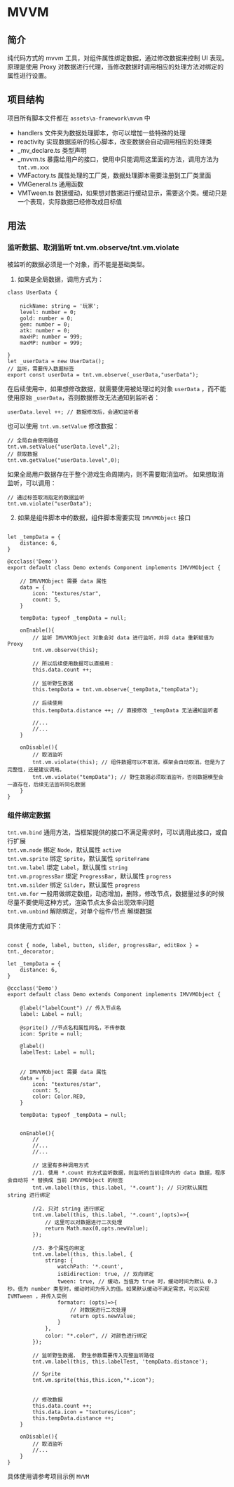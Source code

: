 
# MVVM

## 简介

纯代码方式的 mvvm 工具，对组件属性绑定数据，通过修改数据来控制 UI 表现。  
原理是使用 Proxy 对数据进行代理，当修改数据时调用相应的处理方法对绑定的属性进行设置。

## 项目结构
项目所有脚本文件都在 `assets\a-framework\mvvm` 中
- handlers 文件夹为数据处理脚本，你可以增加一些特殊的处理
- reactivity 实现数据监听的核心脚本，改变数据会自动调用相应的处理类
- _mv_declare.ts 类型声明
- _mvvm.ts 暴露给用户的接口，使用中只能调用这里面的方法，调用方法为 `tnt.vm.xxx`
- VMFactory.ts 属性处理的工厂类，数据处理脚本需要注册到工厂类里面
- VMGeneral.ts 通用函数
- VMTween.ts 数据缓动，如果想对数据进行缓动显示，需要这个类。缓动只是一个表现，实际数据已经修改成目标值


## 用法

### 监听数据、取消监听  tnt.vm.observe/tnt.vm.violate

被监听的数据必须是一个对象，而不能是基础类型。

1. 如果是全局数据，调用方式为：
```
class UserData {

    nickName: string = '玩家';
    level: number = 0;
    gold: number = 0;
    gem: number = 0;
    atk: number = 0;
    maxHP: number = 999;
    maxMP: number = 999;

}
let _userData = new UserData();
// 监听，需要传入数据标签
export const userData = tnt.vm.observe(_userData,"userData");

```

在后续使用中，如果想修改数据，就需要使用被处理过的对象 `userData` ，而不能使用原始 `_userData`，否则数据修改无法通知到监听者：

```
userData.level ++; // 数据修改后，会通知监听者
```

也可以使用 `tnt.vm.setValue` 修改数据：
```
// 全局自由使用路径
tnt.vm.setValue("userData.level",2);
// 获取数据
tnt.vm.getValue("userData.level",0);
```

如果全局用户数据存在于整个游戏生命周期内，则不需要取消监听。
如果想取消监听，可以调用：

```
// 通过标签取消指定的数据监听
tnt.vm.violate("userData");
```


2. 如果是组件脚本中的数据，组件脚本需要实现 `IMVVMObject` 接口

```

let _tempData = {
    distance: 6,
}

@ccclass('Demo')
export default class Demo extends Component implements IMVVMObject {

    // IMVVMObject 需要 data 属性
    data = {
        icon: "textures/star",
        count: 5,
    }

    tempData: typeof _tempData = null;

    onEnable(){
        // 监听 IMVVMObject 对象会对 data 进行监听，并将 data 重新赋值为 Proxy
        tnt.vm.observe(this);

        // 所以后续使用数据可以直接用：
        this.data.count ++;  

        // 监听野生数据
        this.tempData = tnt.vm.observe(_tempData,"tempData");

        // 后续使用
        this.tempData.distance ++; // 直接修改 _tempData 无法通知监听者
        
        //...
        //...
    }

    onDisable(){
        // 取消监听
        tnt.vm.violate(this); // 组件数据可以不取消，框架会自动取消。但是为了完整性，还是建议调用。
        tnt.vm.violate("tempData"); // 野生数据必须取消监听，否则数据模型会一直存在，后续无法监听同名数据
    }
}

```


### 组件绑定数据 

`tnt.vm.bind` 通用方法，当框架提供的接口不满足需求时，可以调用此接口，或自行扩展  
`tnt.vm.node` 绑定 `Node`，默认属性 `active`    
`tnt.vm.sprite` 绑定 `Sprite`，默认属性 `spriteFrame`   
`tnt.vm.label` 绑定 `Label`，默认属性 `string`    
`tnt.vm.progressBar` 绑定 `ProgressBar`，默认属性 `progress`   
`tnt.vm.silder` 绑定 `Silder`，默认属性 `progress`   
`tnt.vm.for` 一般用做绑定数组，动态增加，删除，修改节点，数据量过多的时候尽量不要使用这种方式，渲染节点太多会出现效率问题   
`tnt.vm.unbind`  解除绑定，对单个组件/节点 解绑数据

具体使用方式如下：
```

const { node, label, button, slider, progressBar, editBox } = tnt._decorator;

let _tempData = {
    distance: 6,
}

@ccclass('Demo')
export default class Demo extends Component implements IMVVMObject {

    @label("labelCount") // 传入节点名
    label: Label = null;

    @sprite() //节点名和属性同名，不传参数
    icon: Sprite = null;

    @label() 
    labelTest: Label = null;


    // IMVVMObject 需要 data 属性
    data = {
        icon: "textures/star",
        count: 5,
        color: Color.RED,
    }

    tempData: typeof _tempData = null;


    onEnable(){
        //
        //...
        //...

        // 这里有多种调用方式
        //1. 使用 *.count 的方式监听数据，则监听的当前组件内的 data 数据，程序会自动将 * 替换成 当前 IMVVMObject 的标签
        tnt.vm.label(this, this.label, '*.count'); // 只对默认属性 string 进行绑定
        
        //2. 只对 string 进行绑定
        tnt.vm.label(this, this.label, '*.count',(opts)=>{
            // 这里可以对数据进行二次处理
            return Math.max(0,opts.newValue);
        }); 
        
        //3. 多个属性的绑定
        tnt.vm.label(this, this.label, {
            string: {
                watchPath: '*.count',
                isBidirection: true, // 双向绑定
                tween: true, // 缓动，当值为 true 时，缓动时间为默认 0.3 秒。值为 number 类型时，缓动时间为传入的值。如果默认缓动不满足需求，可以实现 IVMTween ，并传入实例
                formator: (opts)=>{
                    // 对数据进行二次处理
                    return opts.newValue;
                }
            },
            color: "*.color", // 对颜色进行绑定
        });

        // 监听野生数据， 野生参数需要传入完整监听路径
        tnt.vm.label(this, this.labelTest, 'tempData.distance'); 

        // Sprite 
        tnt.vm.sprite(this,this.icon,"*.icon");


        // 修改数据
        this.data.count ++;
        this.data.icon = "textures/icon";
        this.tempData.distance ++;
    }

    onDisable(){
        // 取消监听
        //...
    }
}
```

具体使用请参考项目示例 `MVVM`